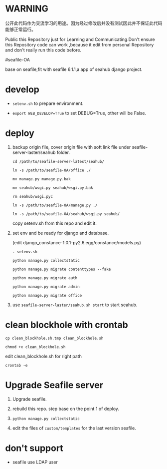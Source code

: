 # WARNING
公开此代码作为交流学习的用途。因为经过修改后并没有测试因此并不保证此代码能够正常运行。

Public this Repository just for Learning and Communicating.Don't ensure this Repository code can work ,because it edit from personal Repository and don't really run this code before.

#seafile-OA

base on seafile,fit with seafile 6.1.1,a app of seahub django project.


# develop

* `setenv.sh` to prepare environment.

* `export WEB_DEVELOP=True` to set DEBUG=True, other will be False.


# deploy

1. backup origin file, cover origin file with soft link file under seafile-server-laster/seahub folder.

    `cd /path/to/seafile-server-latest/seahub/`

    `ln -s /path/to/seafile-OA/office ./`

    `mv manage.py manage.py.bak`

    `mv seahub/wsgi.py seahub/wsgi.py.bak`

    `rm seahub/wsgi.pyc`

    `ln -s /path/to/seafile-OA/manage.py ./`

    `ln -s /path/to/seafile-OA/seahub/wsgi.py seahub/`

    copy setenv.sh from this repo and edit it.

2. set env and be ready for django and database.

    (edit django_constance-1.0.1-py2.6.egg/constance/models.py)

    `. setenv.sh`

    `python manage.py collectstatic`

    `python manage.py migrate contenttypes --fake`

    `python manage.py migrate auth`

    `python manage.py migrate admin`

    `python manage.py migrate office`

3. use `seafile-server-laster/seahub.sh start` to start seahub.

# clean blockhole with crontab

`cp clean_blockhole.sh.tmp clean_blockhole.sh`

`chmod +x clean_blockhole.sh`

edit clean_blockhole.sh for right path

`crontab -e`

# Upgrade Seafile server

1. Upgrade seafile.

2. rebuild this repo. step base on the point 1 of deploy. 

3. `python manage.py collectstatic`

4. edit the files of `custom/templates` for the last version seafile.


# don't support

 * seafile use LDAP user